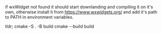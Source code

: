 if wxWidget not found it should start downlanding and compiling it on it's own, otherwise install it from https://www.wxwidgets.org/ and add it's path to PATH in environment variables.

tldr;
cmake -S . -B build 
cmake --build build
